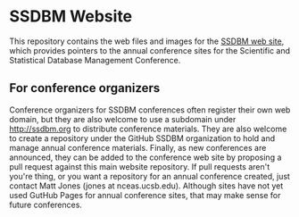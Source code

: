 # SSDBM Website

This repository contains the web files and images for the [SSDBM web site](http://www.ssdbm.org), which provides pointers to the annual conference sites for the Scientific and Statistical Database Management Conference.

## For conference organizers

Conference organizers for SSDBM conferences often register their own web domain, but they are also welcome to use a subdomain under http://ssdbm.org to distribute conference materials.  They are also welcome to create a repository under the GitHub SSDBM organization to hold and manage annual conference materials.  Finally, as new conferences are announced, they can be added to the conference web site by proposing a pull request against this main website repository.   If pull requests aren't you're thing, or you want a repository for an annual conference created, just contact Matt Jones (jones at nceas.ucsb.edu). Although sites have not yet used GutHub Pages for annual conference sites, that may make sense for future conferences.